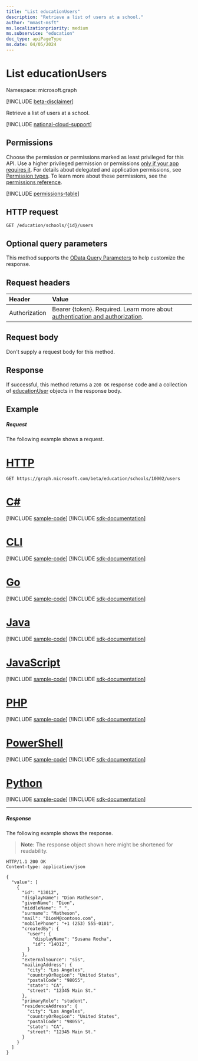 ```yaml
---
title: "List educationUsers"
description: "Retrieve a list of users at a school."
author: "mmast-msft"
ms.localizationpriority: medium
ms.subservice: "education"
doc_type: apiPageType
ms.date: 04/05/2024
---
```


# List educationUsers

Namespace: microsoft.graph

[!INCLUDE [beta-disclaimer](../../includes/beta-disclaimer.md)]

Retrieve a list of users at a school.

[!INCLUDE [national-cloud-support](../../includes/global-only.md)]

## Permissions
Choose the permission or permissions marked as least privileged for this API. Use a higher privileged permission or permissions [only if your app requires it](/graph/permissions-overview#best-practices-for-using-microsoft-graph-permissions). For details about delegated and application permissions, see [Permission types](/graph/permissions-overview#permission-types). To learn more about these permissions, see the [permissions reference](/graph/permissions-reference).

<!-- { "blockType": "permissions", "name": "educationschool_list_users" } -->
[!INCLUDE [permissions-table](../includes/permissions/educationschool-list-users-permissions.md)]

## HTTP request
<!-- { "blockType": "ignored" } -->
```http
GET /education/schools/{id}/users
```
## Optional query parameters
This method supports the [OData Query Parameters](/graph/query-parameters) to help customize the response.

## Request headers
| Header       | Value |
|:---------------|:--------|
|Authorization|Bearer {token}. Required. Learn more about [authentication and authorization](/graph/auth/auth-concepts).|

## Request body
Don't supply a request body for this method.
## Response
If successful, this method returns a `200 OK` response code and a collection of [educationUser](../resources/educationuser.md) objects in the response body.
## Example
##### Request
The following example shows a request.

# [HTTP](#tab/http)
<!-- {
  "blockType": "request",
  "name": "educationschool_get_users",
  "sampleKeys": ["10002"]
}-->
```msgraph-interactive
GET https://graph.microsoft.com/beta/education/schools/10002/users
```

# [C#](#tab/csharp)
[!INCLUDE [sample-code](../includes/snippets/csharp/educationschool-get-users-csharp-snippets.md)]
[!INCLUDE [sdk-documentation](../includes/snippets/snippets-sdk-documentation-link.md)]

# [CLI](#tab/cli)
[!INCLUDE [sample-code](../includes/snippets/cli/educationschool-get-users-cli-snippets.md)]
[!INCLUDE [sdk-documentation](../includes/snippets/snippets-sdk-documentation-link.md)]

# [Go](#tab/go)
[!INCLUDE [sample-code](../includes/snippets/go/educationschool-get-users-go-snippets.md)]
[!INCLUDE [sdk-documentation](../includes/snippets/snippets-sdk-documentation-link.md)]

# [Java](#tab/java)
[!INCLUDE [sample-code](../includes/snippets/java/educationschool-get-users-java-snippets.md)]
[!INCLUDE [sdk-documentation](../includes/snippets/snippets-sdk-documentation-link.md)]

# [JavaScript](#tab/javascript)
[!INCLUDE [sample-code](../includes/snippets/javascript/educationschool-get-users-javascript-snippets.md)]
[!INCLUDE [sdk-documentation](../includes/snippets/snippets-sdk-documentation-link.md)]

# [PHP](#tab/php)
[!INCLUDE [sample-code](../includes/snippets/php/educationschool-get-users-php-snippets.md)]
[!INCLUDE [sdk-documentation](../includes/snippets/snippets-sdk-documentation-link.md)]

# [PowerShell](#tab/powershell)
[!INCLUDE [sample-code](../includes/snippets/powershell/educationschool-get-users-powershell-snippets.md)]
[!INCLUDE [sdk-documentation](../includes/snippets/snippets-sdk-documentation-link.md)]

# [Python](#tab/python)
[!INCLUDE [sample-code](../includes/snippets/python/educationschool-get-users-python-snippets.md)]
[!INCLUDE [sdk-documentation](../includes/snippets/snippets-sdk-documentation-link.md)]

---

##### Response
The following example shows the response.

>**Note:** The response object shown here might be shortened for readability.

<!-- {
  "blockType": "response",
  "truncated": true,
  "@odata.type": "microsoft.graph.educationUser",
  "isCollection": true
} -->
```http
HTTP/1.1 200 OK
Content-type: application/json

{
  "value": [
    {
      "id": "13012",
      "displayName": "Dion Matheson",
      "givenName": "Dion",
      "middleName": " ",
      "surname": "Matheson",
      "mail": "DionM@contoso.com",
      "mobilePhone": "+1 (253) 555-0101",
      "createdBy": {
        "user": {
          "displayName": "Susana Rocha",
          "id": "14012",
        }
      },
      "externalSource": "sis",
      "mailingAddress": {
        "city": "Los Angeles",
        "countryOrRegion": "United States",
        "postalCode": "98055",
        "state": "CA",
        "street": "12345 Main St."
      },
      "primaryRole": "student",
      "residenceAddress": {
        "city": "Los Angeles",
        "countryOrRegion": "United States",
        "postalCode": "98055",
        "state": "CA",
        "street": "12345 Main St."
      }
    }
  ]
}
```

<!-- uuid: 8fcb5dbc-d5aa-4681-8e31-b001d5168d79
2015-10-25 14:57:30 UTC -->
<!--
{
  "type": "#page.annotation",
  "description": "List users",
  "keywords": "",
  "section": "documentation",
  "tocPath": "",
  "suppressions": [
  ]
}
-->
